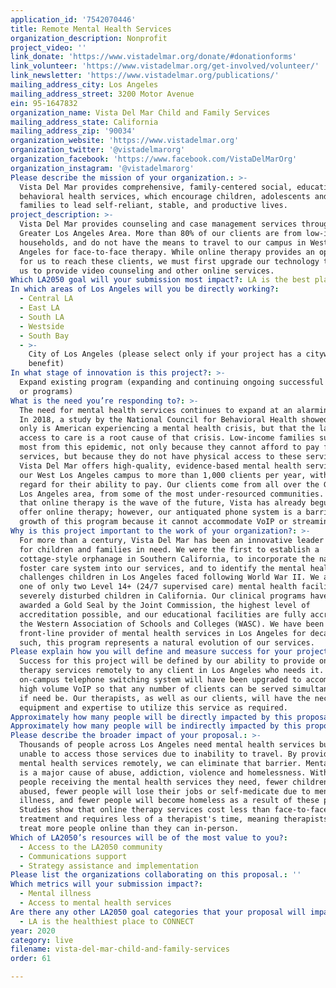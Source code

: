 ```yaml
---
application_id: '7542070446'
title: Remote Mental Health Services
organization_description: Nonprofit
project_video: ''
link_donate: 'https://www.vistadelmar.org/donate/#donationforms'
link_volunteer: 'https://www.vistadelmar.org/get-involved/volunteer/'
link_newsletter: 'https://www.vistadelmar.org/publications/'
mailing_address_city: Los Angeles
mailing_address_street: 3200 Motor Avenue
ein: 95-1647832
organization_name: Vista Del Mar Child and Family Services
mailing_address_state: California
mailing_address_zip: '90034'
organization_website: 'https://www.vistadelmar.org'
organization_twitter: '@vistadelmarorg'
organization_facebook: 'https://www.facebook.com/VistaDelMarOrg'
organization_instagram: '@vistadelmarorg'
Please describe the mission of your organization.: >-
  Vista Del Mar provides comprehensive, family-centered social, educational, and
  behavioral health services, which encourage children, adolescents and their
  families to lead self-reliant, stable, and productive lives.
project_description: >-
  Vista Del Mar provides counseling and case management services throughout the
  Greater Los Angeles Area. More than 80% of our clients are from low-income
  households, and do not have the means to travel to our campus in West Los
  Angeles for face-to-face therapy. While online therapy provides an opportunity
  for us to reach these clients, we must first upgrade our technology to enable
  us to provide video counseling and other online services.
Which LA2050 goal will your submission most impact?: LA is the best place to LIVE
In which areas of Los Angeles will you be directly working?:
  - Central LA
  - East LA
  - South LA
  - Westside
  - South Bay
  - >-
    City of Los Angeles (please select only if your project has a citywide
    benefit)
In what stage of innovation is this project?: >-
  Expand existing program (expanding and continuing ongoing successful projects
  or programs)
What is the need you’re responding to?: >-
  The need for mental health services continues to expand at an alarming rate.
  In 2018, a study by the National Council for Behavioral Health showed that not
  only is American experiencing a mental health crisis, but that the lack of
  access to care is a root cause of that crisis. Low-income families suffer the
  most from this epidemic, not only because they cannot afford to pay for
  services, but because they do not have physical access to these services.
  Vista Del Mar offers high-quality, evidence-based mental health services on
  our West Los Angeles campus to more than 1,000 clients per year, without
  regard for their ability to pay. Our clients come from all over the Greater
  Los Angeles area, from some of the most under-resourced communities. Knowing
  that online therapy is the wave of the future, Vista has already begun to
  offer online therapy; however, our antiquated phone system is a barrier to the
  growth of this program because it cannot accommodate VoIP or streaming video.
Why is this project important to the work of your organization?: >-
  For more than a century, Vista Del Mar has been an innovative leader in caring
  for children and families in need. We were the first to establish a
  cottage-style orphanage in Southern California, to incorporate the nascent
  foster care system into our services, and to identify the mental health
  challenges children in Los Angeles faced following World War II. We also built
  one of only two Level 14+ (24/7 supervised care) mental health facilities for
  severely disturbed children in California. Our clinical programs have been
  awarded a Gold Seal by the Joint Commission, the highest level of
  accreditation possible, and our educational facilities are fully accredited by
  the Western Association of Schools and Colleges (WASC). We have been a major
  front-line provider of mental health services in Los Angeles for decades; as
  such, this program represents a natural evolution of our services.
Please explain how you will define and measure success for your project.: >-
  Success for this project will be defined by our ability to provide online
  therapy services remotely to any client in Los Angeles who needs it. Our
  on-campus telephone switching system will have been upgraded to accommodate
  high volume VoIP so that any number of clients can be served simultaneously,
  if need be. Our therapists, as well as our clients, will have the necessary
  equipment and expertise to utilize this service as required.
Approximately how many people will be directly impacted by this proposal?: '1000'
Approximately how many people will be indirectly impacted by this proposal?: '5000'
Please describe the broader impact of your proposal.: >-
  Thousands of people across Los Angeles need mental health services but are
  unable to access those services due to inability to travel. By providing
  mental health services remotely, we can eliminate that barrier. Mental health
  is a major cause of abuse, addiction, violence and homelessness. With more
  people receiving the mental health services they need, fewer children will be
  abused, fewer people will lose their jobs or self-medicate due to mental
  illness, and fewer people will become homeless as a result of these problems.
  Studies show that online therapy services cost less than face-to-face
  treatment and requires less of a therapist's time, meaning therapists can
  treat more people online than they can in-person.
Which of LA2050’s resources will be of the most value to you?:
  - Access to the LA2050 community
  - Communications support
  - Strategy assistance and implementation
Please list the organizations collaborating on this proposal.: ''
Which metrics will your submission impact?:
  - Mental illness
  - Access to mental health services
Are there any other LA2050 goal categories that your proposal will impact?:
  - LA is the healthiest place to CONNECT
year: 2020
category: live
filename: vista-del-mar-child-and-family-services
order: 61

---
```

